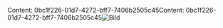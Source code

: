 <span data-ttu-id="6e7dc-101">Content: 0bc1f226-01d7-4272-bff7-7406b2505c45</span><span class="sxs-lookup"><span data-stu-id="6e7dc-101">Content: 0bc1f226-01d7-4272-bff7-7406b2505c45</span></span>![Bild](52e070da-9c05-4c87-821a-ee599444802a.png)
